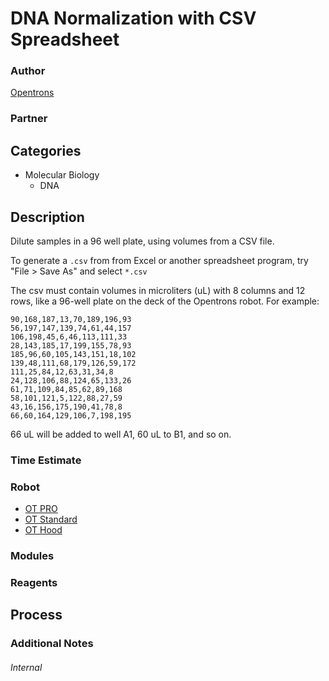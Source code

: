 # DNA Normalization with CSV Spreadsheet

### Author
[Opentrons](https://opentrons.com/)

### Partner

## Categories
* Molecular Biology
	* DNA

## Description
Dilute samples in a 96 well plate, using volumes from a CSV file.

To generate a `.csv` from from Excel or another spreadsheet program, try "File > Save As" and select `*.csv`

The csv must contain volumes in microliters (uL) with 8 columns and 12 rows, like a 96-well plate on the deck of the Opentrons robot. For example:

```
90,168,187,13,70,189,196,93
56,197,147,139,74,61,44,157
106,198,45,6,46,113,111,33
28,143,185,17,199,155,78,93
185,96,60,105,143,151,18,102
139,48,111,68,179,126,59,172
111,25,84,12,63,31,34,8
24,128,106,88,124,65,133,26
61,71,109,84,85,62,89,168
58,101,121,5,122,88,27,59
43,16,156,175,190,41,78,8
66,60,164,129,106,7,198,195
```

66 uL will be added to well A1, 60 uL to B1, and so on.

### Time Estimate

### Robot
* [OT PRO](https://opentrons.com/ot-one-pro)
* [OT Standard](https://opentrons.com/ot-one-standard)
* [OT Hood](https://opentrons.com/ot-one-hood)

### Modules

### Reagents

## Process

### Additional Notes

###### Internal
